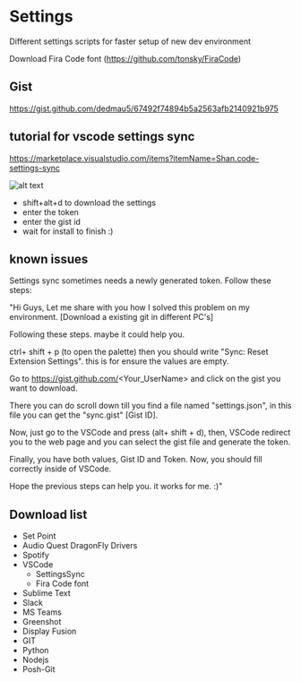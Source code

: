 # Settings
Different settings scripts for faster setup of new dev environment 

Download Fira Code font (https://github.com/tonsky/FiraCode)

## Gist
https://gist.github.com/dedmau5/67492f74894b5a2563afb2140921b975

## tutorial for vscode settings sync
https://marketplace.visualstudio.com/items?itemName=Shan.code-settings-sync

![alt text](https://media.giphy.com/media/xT9IglKxSqs2Wdwq2c/source.gif)

- shift+alt+d to download the settings
- enter the token
- enter the gist id
- wait for install to finish :)

## known issues
Settings sync sometimes needs a newly generated token. Follow these steps:

"Hi Guys,
Let me share with you how I solved this problem on my environment. [Download a existing git in different PC's]

Following these steps. maybe it could help you.

ctrl+ shift + p (to open the palette) then you should write "Sync: Reset Extension Settings". this is for ensure the values are empty.

Go to https://gist.github.com/<Your_UserName> and click on the gist you want to download.

There you can do scroll down till you find a file named "settings.json", in this file you can get the "sync.gist" [Gist ID].

Now, just go to the VSCode and press (alt+ shift + d), then, VSCode redirect you to the web page and you can select the gist file and generate the token.

Finally, you have both values, Gist ID and Token. Now, you should fill correctly inside of VSCode.

Hope the previous steps can help you. it works for me. :)"


## Download list
- Set Point
- Audio Quest DragonFly Drivers
- Spotify
- VSCode
  - SettingsSync
  - Fira Code font
- Sublime Text
- Slack
- MS Teams
- Greenshot
- Display Fusion
- GIT
- Python
- Nodejs
- Posh-Git 
